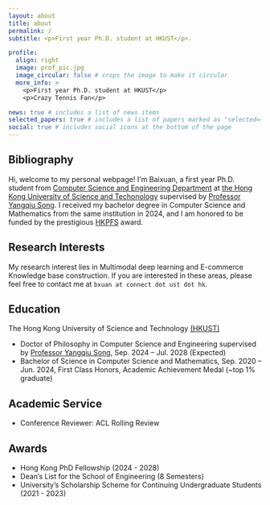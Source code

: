 ```yaml
---
layout: about
title: about
permalink: /
subtitle: <p>First year Ph.D. student at HKUST</p>.

profile:
  align: right
  image: prof_pic.jpg
  image_circular: false # crops the image to make it circular
  more_info: >
    <p>First year Ph.D. student at HKUST</p>
    <p>Crazy Tennis Fan</p>

news: true # includes a list of news items
selected_papers: true # includes a list of papers marked as "selected={true}"
social: true # includes social icons at the bottom of the page
---
```


## Bibliography
Hi, welcome to my personal webpage! I'm Baixuan, a first year Ph.D. student from [Computer Science and Engineering Department](https://cse.hkust.edu.hk/) at [the Hong Kong University of Science and Techonology](https://hkust.edu.hk/) supervised by [Professor Yangqiu Song](https://www.cse.ust.hk/~yqsong/). I received my bachelor degree in Computer Science and Mathematics from the same institution in 2024, and I am honored to be funded by the prestigious [HKPFS](https://fytgs.hkust.edu.hk/scholarships/hong-kong-phd-fellowship-scheme) award.

## Research Interests
My research interest lies in Multimodal deep learning and E-commerce Knowledge base construction. If you are interested in these areas, please feel free to contact me at `bxuan at connect dot ust dot hk`.

## Education
The Hong Kong University of Science and Technology [(HKUST)](https://hkust.edu.hk/)
- Doctor of Philosophy in Computer Science and Engineering supervised by [Professor Yangqiu Song](https://www.cse.ust.hk/~yqsong/), Sep. 2024 – Jul. 2028 (Expected)
- Bachelor of Science in Computer Science and Mathematics, Sep. 2020 – Jun. 2024, First Class Honors, Academic Achievement Medal (~top 1% graduate)

## Academic Service
- Conference Reviewer: ACL Rolling Review

## Awards
- Hong Kong PhD Fellowship (2024 - 2028)
- Dean’s List for the School of Engineering (8 Semesters)
- University’s Scholarship Scheme for Continuing Undergraduate Students (2021 - 2023)


<!-- Write your biography here. Tell the world about yourself. Link to your favorite [subreddit](http://reddit.com). You can put a picture in, too. The code is already in, just name your picture `prof_pic.jpg` and put it in the `img/` folder. -->

<!-- Put your address / P.O. box / other info right below your picture. You can also disable any of these elements by editing `profile` property of the YAML header of your `_pages/about.md`. Edit `_bibliography/papers.bib` and Jekyll will render your [publications page](/al-folio/publications/) automatically.

Link to your social media connections, too. This theme is set up to use [Font Awesome icons](https://fontawesome.com/) and [Academicons](https://jpswalsh.github.io/academicons/), like the ones below. Add your Facebook, Twitter, LinkedIn, Google Scholar, or just disable all of them. -->

